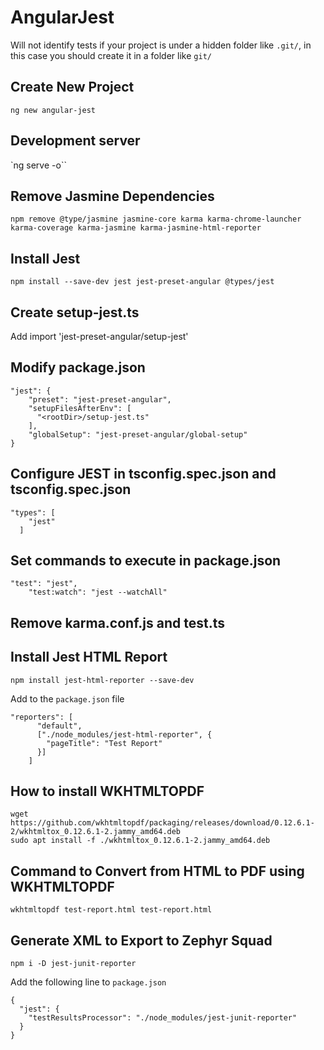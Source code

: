 # AngularJest

Will not identify tests if your project is under a hidden folder like `.git/`, in this case you should create it in a folder like `git/`

## Create New Project
`ng new angular-jest`

## Development server
`ng serve -o``

## Remove Jasmine Dependencies
`npm remove @type/jasmine jasmine-core karma karma-chrome-launcher karma-coverage karma-jasmine karma-jasmine-html-reporter`

## Install Jest
`npm install --save-dev jest jest-preset-angular @types/jest`

## Create setup-jest.ts
Add import 'jest-preset-angular/setup-jest'

## Modify package.json
```
"jest": {
    "preset": "jest-preset-angular",
    "setupFilesAfterEnv": [
      "<rootDir>/setup-jest.ts"
    ],
    "globalSetup": "jest-preset-angular/global-setup"
}
```

## Configure JEST in tsconfig.spec.json and tsconfig.spec.json
```
"types": [
    "jest"
  ]
```

## Set commands to execute in package.json

```
"test": "jest",
    "test:watch": "jest --watchAll"
```

## Remove karma.conf.js and test.ts

## Install Jest HTML Report
`npm install jest-html-reporter --save-dev`

Add to the `package.json` file

```
"reporters": [
      "default",
      ["./node_modules/jest-html-reporter", {
        "pageTitle": "Test Report"
      }]
    ]
```

## How to install WKHTMLTOPDF
```
wget https://github.com/wkhtmltopdf/packaging/releases/download/0.12.6.1-2/wkhtmltox_0.12.6.1-2.jammy_amd64.deb
sudo apt install -f ./wkhtmltox_0.12.6.1-2.jammy_amd64.deb
```

## Command to Convert from HTML to PDF using WKHTMLTOPDF

`wkhtmltopdf test-report.html test-report.html`

## Generate XML to Export to Zephyr Squad

```
npm i -D jest-junit-reporter
```

Add the following line to `package.json`

```
{
  "jest": {
    "testResultsProcessor": "./node_modules/jest-junit-reporter"
  }
}
```